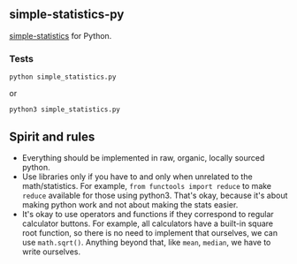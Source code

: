 ## simple-statistics-py

[simple-statistics](https://github.com/tmcw/simple-statistics)
for Python.

### Tests

    python simple_statistics.py

or

    python3 simple_statistics.py


## Spirit and rules

- Everything should be implemented in raw, organic, locally sourced python.
- Use libraries only if you have to and only when unrelated to the math/statistics. For example, `from functools import reduce` to make `reduce` available for those using python3. That's okay, because it's about making python work and not about making the stats easier.
- It's okay to use operators and functions if they correspond to regular calculator buttons. For example, all calculators have a built-in square root function, so there is no need to implement that ourselves, we can use `math.sqrt()`.
Anything beyond that, like `mean`, `median`, we have to write ourselves.
